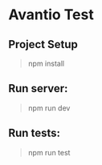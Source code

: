 # Avantio Test

## Project Setup

> npm install

## Run server:
> npm run dev

## Run tests:
> npm run test
